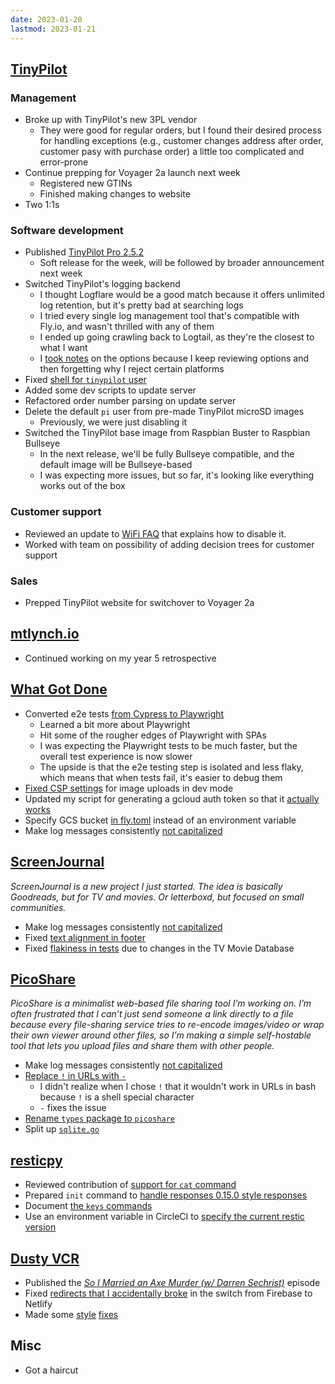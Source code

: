 ```yaml
---
date: 2023-01-20
lastmod: 2023-01-21
---
```


## [TinyPilot](https://tinypilotkvm.com)

### Management

- Broke up with TinyPilot's new 3PL vendor
  - They were good for regular orders, but I found their desired process for handling exceptions (e.g., customer changes address after order, customer pasy with purchase order) a little too complicated and error-prone
- Continue prepping for Voyager 2a launch next week
  - Registered new GTINs
  - Finished making changes to website
- Two 1:1s

### Software development

- Published [TinyPilot Pro 2.5.2](https://tinypilotkvm.com/pro/changes#252)
  - Soft release for the week, will be followed by broader announcement next week
- Switched TinyPilot's logging backend
  - I thought Logflare would be a good match because it offers unlimited log retention, but it's pretty bad at searching logs
  - I tried every single log management tool that's compatible with Fly.io, and wasn't thrilled with any of them
  - I ended up going crawling back to Logtail, as they're the closest to what I want
  - I [took notes](https://github.com/mtlynch/mtlynch.io/pull/1007) on the options because I keep reviewing options and then forgetting why I reject certain platforms
- Fixed [shell for `tinypilot` user](https://github.com/tiny-pilot/tinypilot/pull/1261)
- Added some dev scripts to update server
- Refactored order number parsing on update server
- Delete the default `pi` user from pre-made TinyPilot microSD images
  - Previously, we were just disabling it
- Switched the TinyPilot base image from Raspbian Buster to Raspbian Bullseye
  - In the next release, we'll be fully Bullseye compatible, and the default image will be Bullseye-based
  - I was expecting more issues, but so far, it's looking like everything works out of the box

### Customer support

- Reviewed an update to [WiFi FAQ](https://tinypilotkvm.com/faq/enable-wifi) that explains how to disable it.
- Worked with team on possibility of adding decision trees for customer support

### Sales

- Prepped TinyPilot website for switchover to Voyager 2a

## [mtlynch.io](https://mtlynch.io)

- Continued working on my year 5 retrospective

## [What Got Done](https://whatgotdone.com)

- Converted e2e tests [from Cypress to Playwright](https://github.com/mtlynch/whatgotdone/pull/845)
  - Learned a bit more about Playwright
  - Hit some of the rougher edges of Playwright with SPAs
  - I was expecting the Playwright tests to be much faster, but the overall test experience is now slower
  - The upside is that the e2e testing step is isolated and less flaky, which means that when tests fail, it's easier to debug them
- [Fixed CSP settings](https://github.com/mtlynch/whatgotdone/pull/851) for image uploads in dev mode
- Updated my script for generating a gcloud auth token so that it [actually works](https://github.com/mtlynch/whatgotdone/pull/852)
- Specify GCS bucket [in fly.toml](https://github.com/mtlynch/whatgotdone/pull/853) instead of an environment variable
- Make log messages consistently [not capitalized](https://github.com/mtlynch/whatgotdone/pull/855)

## [ScreenJournal](https://thescreenjournal.com/)

_ScreenJournal is a new project I just started. The idea is basically Goodreads, but for TV and movies. Or letterboxd, but focused on small communities._

- Make log messages consistently [not capitalized](https://github.com/mtlynch/screenjournal/pull/108)
- Fixed [text alignment in footer](https://github.com/mtlynch/screenjournal/pull/106)
- Fixed [flakiness in tests](https://github.com/mtlynch/screenjournal/pull/107) due to changes in the TV Movie Database

## [PicoShare](https://pico.rocks)

_PicoShare is a minimalist web-based file sharing tool I’m working on. I’m often frustrated that I can’t just send someone a link directly to a file because every file-sharing service tries to re-encode images/video or wrap their own viewer around other files, so I’m making a simple self-hostable tool that lets you upload files and share them with other people._

- Make log messages consistently [not capitalized](https://github.com/mtlynch/picoshare/pull/362)
- [Replace `!` in URLs with `-`](https://github.com/mtlynch/picoshare/pull/363)
  - I didn't realize when I chose `!` that it wouldn't work in URLs in bash because `!` is a shell special character
  - `-` fixes the issue
- [Rename `types` package to `picoshare`](https://github.com/mtlynch/picoshare/pull/365)
- Split up [`sqlite.go`](https://github.com/mtlynch/picoshare/pull/366)

## [resticpy](https://github.com/mtlynch/resticpy)

- Reviewed contribution of [support for `cat` command](https://github.com/mtlynch/resticpy/pull/113)
- Prepared `init` command to [handle responses 0.15.0 style responses](https://github.com/mtlynch/resticpy/pull/118)
- Document [the `keys` commands](https://github.com/mtlynch/resticpy/pull/119)
- Use an environment variable in CircleCI to [specify the current restic version](https://github.com/mtlynch/resticpy/pull/121)

## [Dusty VCR](https://dustyvcr.com)

- Published the [_So I Married an Axe Murder (w/ Darren Sechrist)_](https://dustyvcr.com/26-so-i-married-an-axe-murderer/) episode
- Fixed [redirects that I accidentally broke](https://github.com/mtlynch/dusty-vcr-podcast/pull/106) in the switch from Firebase to Netlify
- Made some [style](https://github.com/mtlynch/dusty-vcr-podcast/pull/107) [fixes](https://github.com/mtlynch/dusty-vcr-podcast/pull/108)

## Misc

- Got a haircut

